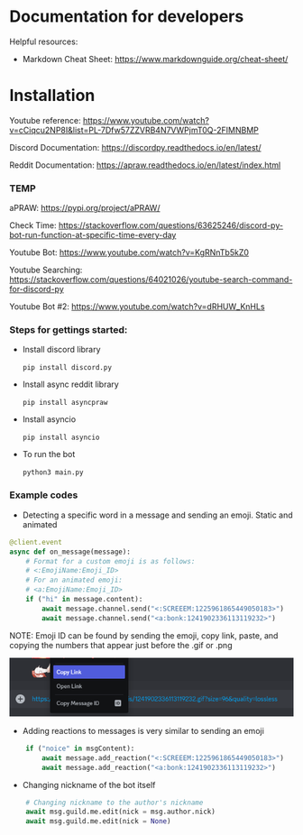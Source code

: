 # Documentation for developers
Helpful resources:
* Markdown Cheat Sheet: https://www.markdownguide.org/cheat-sheet/

# Installation
Youtube reference: https://www.youtube.com/watch?v=cCiqcu2NP8I&list=PL-7Dfw57ZZVRB4N7VWPjmT0Q-2FIMNBMP

Discord Documentation: https://discordpy.readthedocs.io/en/latest/

Reddit Documentation: https://apraw.readthedocs.io/en/latest/index.html

### TEMP
aPRAW: https://pypi.org/project/aPRAW/

Check Time: https://stackoverflow.com/questions/63625246/discord-py-bot-run-function-at-specific-time-every-day

Youtube Bot: https://www.youtube.com/watch?v=KgRNnTb5kZ0

Youtube Searching: https://stackoverflow.com/questions/64021026/youtube-search-command-for-discord-py

Youtube Bot #2: https://www.youtube.com/watch?v=dRHUW_KnHLs

### Steps for gettings started:

* Install discord library

    `pip install discord.py`
* Install async reddit library

    `pip install asyncpraw`
* Install asyncio

    `pip install asyncio`
* To run the bot

    `python3 main.py`

### Example codes
* Detecting a specific word in a message and sending an emoji. Static and animated
```python
@client.event
async def on_message(message):
    # Format for a custom emoji is as follows:
    # <:EmojiName:Emoji_ID>
    # For an animated emoji:
    # <a:EmojiName:Emoji_ID>
    if ("hi" in message.content):
        await message.channel.send("<:SCREEEM:1225961865449050183>")
        await message.channel.send("<a:bonk:1241902336113119232>")
```
NOTE: Emoji ID can be found by sending the emoji, copy link, paste, and copying the numbers that appear just before the .gif or .png

![alt text](/misc/images/emoji_id.png)

* Adding reactions to messages is very similar to sending an emoji
```python
    if ("noice" in msgContent):
        await message.add_reaction("<:SCREEEM:1225961865449050183>")
        await message.add_reaction("<a:bonk:1241902336113119232>")
```

* Changing nickname of the bot itself
``` python
    # Changing nickname to the author's nickname
    await msg.guild.me.edit(nick = msg.author.nick)
    await msg.guild.me.edit(nick = None)
```